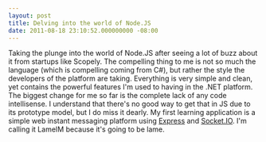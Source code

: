 ```yaml
---
layout: post
title: Delving into the world of Node.JS
date: 2011-08-18 23:10:52.000000000 -08:00
---
```

Taking the plunge into the world of Node.JS after seeing a lot of buzz about it from startups like Scopely. The compelling thing to me is not so much the language (which is compelling coming from C#), but rather the style the developers of the platform are taking. Everything is very simple and clean, yet contains the powerful features I'm used to having in the .NET platform. The biggest change for me so far is the complete lack of any code intellisense. I understand that there's no good way to get that in JS due to its prototype model, but I do miss it dearly. My first learning application is a simple web instant messaging platform using [Express](http://www.expressjs.com "Express") and [Socket.IO](http://www.socket.io "Socket.IO"). I'm calling it LameIM because it's going to be lame.
